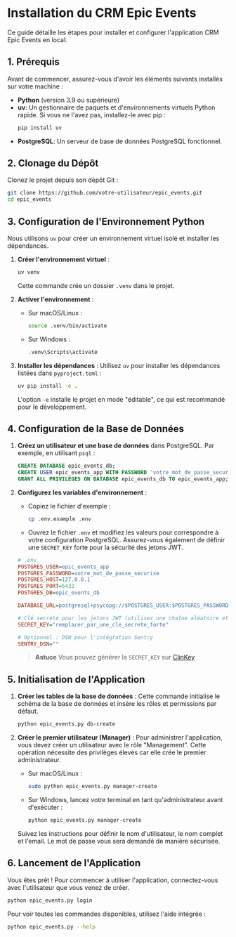 # Installation du CRM Epic Events

Ce guide détaille les étapes pour installer et configurer l'application CRM Epic Events en local.

## 1. Prérequis

Avant de commencer, assurez-vous d'avoir les éléments suivants installés sur votre machine :

- **Python** (version 3.9 ou supérieure)
- **uv**: Un gestionnaire de paquets et d'environnements virtuels Python rapide. Si vous ne l'avez pas, installez-le avec pip :
  ```bash
  pip install uv
  ```
- **PostgreSQL**: Un serveur de base de données PostgreSQL fonctionnel.

## 2. Clonage du Dépôt

Clonez le projet depuis son dépôt Git :

```bash
git clone https://github.com/votre-utilisateur/epic_events.git
cd epic_events
```

## 3. Configuration de l'Environnement Python

Nous utilisons `uv` pour créer un environnement virtuel isolé et installer les dépendances.

1.  **Créer l'environnement virtuel** :
    ```bash
    uv venv
    ```
    Cette commande crée un dossier `.venv` dans le projet.

2.  **Activer l'environnement** :
    - Sur macOS/Linux :
      ```bash
      source .venv/bin/activate
      ```
    - Sur Windows :
      ```bash
      .venv\Scripts\activate
      ```

3.  **Installer les dépendances** :
    Utilisez `uv` pour installer les dépendances listées dans `pyproject.toml` :
    ```bash
    uv pip install -e .
    ```
    L'option `-e` installe le projet en mode "éditable", ce qui est recommandé pour le développement.

## 4. Configuration de la Base de Données

1.  **Créez un utilisateur et une base de données** dans PostgreSQL. Par exemple, en utilisant `psql` :
    ```sql
    CREATE DATABASE epic_events_db;
    CREATE USER epic_events_app WITH PASSWORD 'votre_mot_de_passe_securise';
    GRANT ALL PRIVILEGES ON DATABASE epic_events_db TO epic_events_app;
    ```

2.  **Configurez les variables d'environnement** :
    - Copiez le fichier d'exemple :
      ```bash
      cp .env.example .env
      ```
    - Ouvrez le fichier `.env` et modifiez les valeurs pour correspondre à votre configuration PostgreSQL. Assurez-vous également de définir une `SECRET_KEY` forte pour la sécurité des jetons JWT.

    ```ini
    # .env
    POSTGRES_USER=epic_events_app
    POSTGRES_PASSWORD=votre_mot_de_passe_securise
    POSTGRES_HOST=127.0.0.1
    POSTGRES_PORT=5432
    POSTGRES_DB=epic_events_db

    DATABASE_URL=postgresql+psycopg://$POSTGRES_USER:$POSTGRES_PASSWORD@$POSTGRES_HOST:$POSTGRES_PORT/$POSTGRES_DB

    # Clé secrète pour les jetons JWT (utilisez une chaîne aléatoire et complexe)
    SECRET_KEY="remplacer_par_une_cle_secrete_forte"

    # Optionnel : DSN pour l'intégration Sentry
    SENTRY_DSN=""
    ```
	>**Astuce** Vous pouvez générer la `SECRET_KEY` sur [ClinKey](https://dim-gggl.github.io/ClinKey/) 

## 5. Initialisation de l'Application

1.  **Créer les tables de la base de données** :
    Cette commande initialise le schéma de la base de données et insère les rôles et permissions par défaut.
    ```bash
    python epic_events.py db-create
    ```

2.  **Créer le premier utilisateur (Manager)** :
    Pour administrer l'application, vous devez créer un utilisateur avec le rôle "Management". Cette opération nécessite des privilèges élevés car elle crée le premier administrateur.

    - Sur macOS/Linux :
      ```bash
      sudo python epic_events.py manager-create
      ```
    - Sur Windows, lancez votre terminal en tant qu'administrateur avant d'exécuter :
      ```bash
      python epic_events.py manager-create
      ```
    Suivez les instructions pour définir le nom d'utilisateur, le nom complet et l'email. Le mot de passe vous sera demandé de manière sécurisée.

## 6. Lancement de l'Application

Vous êtes prêt ! Pour commencer à utiliser l'application, connectez-vous avec l'utilisateur que vous venez de créer.

```bash
python epic_events.py login
```

Pour voir toutes les commandes disponibles, utilisez l'aide intégrée :

```bash
python epic_events.py --help
```
